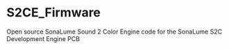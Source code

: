 # S2CE_Firmware
Open source SonaLume Sound 2 Color Engine code for the SonaLume S2C Development Engine PCB
